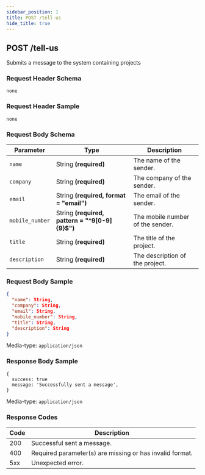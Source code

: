 ```yaml
---
sidebar_position: 1
title: POST /tell-us
hide_title: true
---
```


## POST /tell-us
Submits a message to the system containing projects

### Request Header Schema
`none`

### Request Header Sample
`none`

### Request Body Schema
| Parameter           | Type                                               | Description                            |
| ---------           | -------                                            | -----------                            |
| `name`              | String **(required)**                              | The name of the sender.                |
| `company`           | String **(required)**                              | The company of the sender.             |
| `email`             | String **(required, format = "email")**            | The email of the sender.               |
| `mobile_number`     | String **(required, pattern = "^9[0-9]{9}$")**     | The mobile number of the sender.       |
| `title`             | String **(required)**                              | The title of the project.              |
| `description`       | String **(required)**                              | The description of the project.        |

### Request Body Sample
```json
{
  "name": String,
  "company": String,
  "email": String,
  "mobile_number": String,
  "title": String,
  "description": String
}
```
Media-type: `application/json`

### Response Body Sample
```
{
  success: true
  message: 'Successfully sent a message',
}
```
Media-type: `application/json`

### Response Codes
| Code  | Description                                               |
| ----  | -----------                                               |
| 200   | Successful sent a message.                                |
| 400   | Required parameter(s) are missing or has invalid format.  |
| 5xx   | Unexpected error.                                         |
